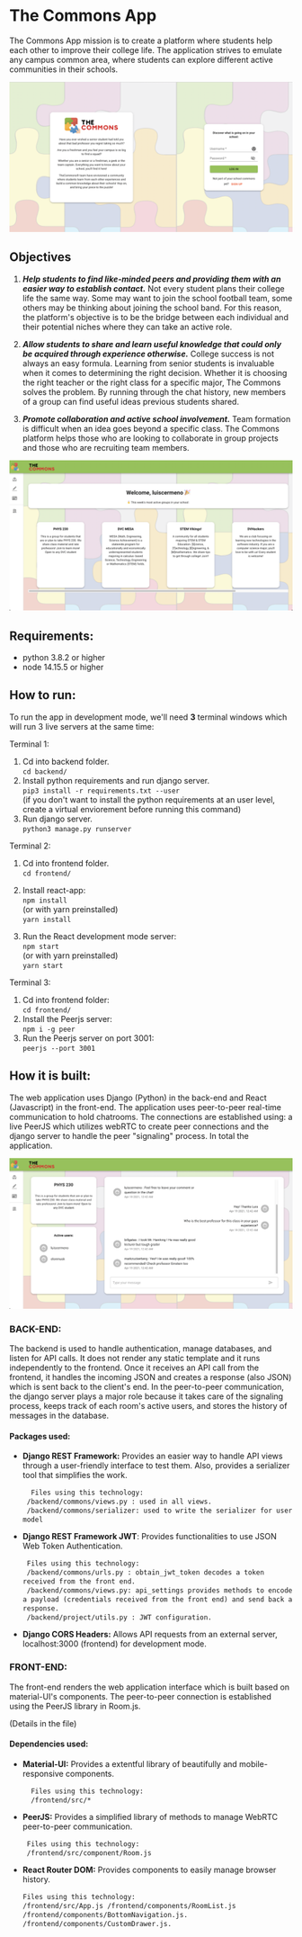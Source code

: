 # The Commons App

The Commons App mission is to create a platform where students help each other to improve their college life. The application strives to emulate any campus common area, where students can explore different active communities in their schools.

<img src="/ss/loginpage.png" title="loginpage">

## Objectives

1. ***Help students to find like-minded peers and providing them with an easier way to establish contact.*** Not every student plans their college life the same way. Some may want to join the school football team, some others may be thinking about joining the school band. For this reason, the platform's objective is to be the bridge between each individual and their potential niches where they can take an active role.

2. ***Allow students to share and learn useful knowledge that could only be acquired through experience otherwise.*** College success is not always an easy formula. Learning from senior students is invaluable when it comes to determining the right decision. Whether it is choosing the right teacher or the right class for a specific major, The Commons solves the problem. By running through the chat history, new members of a group can find useful ideas previous students shared.

3. ***Promote collaboration and active school involvement.*** Team formation is difficult when an idea goes beyond a specific class. The Commons platform helps those who are looking to collaborate in group projects and those who are recruiting team members.

<img src="/ss/homepage.png" title="homepage">

## Requirements:
 - python 3.8.2 or higher
 - node 14.15.5 or higher

## How to run:
 
To run the app in development mode, we'll need **3** terminal windows
which will run 3 live servers at the same time: 

Terminal 1:
1. Cd into backend folder.  
	`cd backend/`
2. Install python requirements and run django server.    
	`pip3 install -r requirements.txt --user`   
	(if you don't want to install the python requirements at an
	 user level, create a virtual enviorement before running this command)
3. Run django server.   
	`python3 manage.py runserver`

Terminal 2:
1. Cd into frontend folder.  
	`cd frontend/`
2. Install react-app:  
	`npm install`  
	(or with yarn preinstalled)  
	`yarn install`  

3. Run the React development mode server:  
	`npm start`  
	(or with yarn preinstalled)  
	`yarn start`  
	
Terminal 3:
1. Cd into frontend folder:  
	`cd frontend/`
2. Install the Peerjs server:  
	`npm i -g peer`  
3. Run the Peerjs server on port 3001:  
	`peerjs --port 3001`
	
## How it is built:

The web application uses Django (Python) in the back-end and React (Javascript) in the front-end. The application uses
peer-to-peer real-time communication to hold chatrooms. The connections are established using: a live PeerJS which utilizes
webRTC to create peer connections and the django server to handle the peer "signaling" process. In total the application.

<img src="/ss/chatroom.png" title="chatroom">


### BACK-END:
The backend is used to handle authentication, manage databases, and listen for API calls. It does not render any static template and it runs independently to the frontend. Once it receives an API call from the frontend, it handles the incoming JSON and creates a response (also JSON) which is sent back to the client's end. In the peer-to-peer communication, the django server plays a major role because it takes care of the signaling process, keeps track of each room's active users, and stores the history of messages in the database.

#### Packages used:

 - **Django REST Framework:** Provides an easier way to handle API views through a user-friendly interface to test them. Also, provides a
   serializer tool that simplifies the work.
   
		 Files using this technology:   
		/backend/commons/views.py : used in all views.    
		/backend/commons/serializer: used to write the serializer for user model    
   
 - **Django REST Framework JWT**: Provides functionalities to use JSON Web
   Token Authentication.

		Files using this technology:   
		/backend/commons/urls.py : obtain_jwt_token decodes a token received from the front end. 
		/backend/commons/views.py: api_settings provides methods to encode a payload (credentials received from the front end) and send back a response.  
		/backend/project/utils.py : JWT configuration.  
	
 - **Django CORS Headers:**  Allows API requests from an external server, localhost:3000 (frontend) for development mode.

### FRONT-END:

The front-end renders the web application interface which is built based on material-UI's components. The peer-to-peer connection is established using the PeerJS library in Room.js.

(Details in the file)

#### Dependencies used:

 - **Material-UI:** Provides a extentful library of beautifully and mobile-responsive components.
  
		 Files using this technology:   
		 /frontend/src/*
   
  - **PeerJS:** Provides a simplified library of methods to manage WebRTC peer-to-peer communication.
   
		 Files using this technology:  
		 /frontend/src/component/Room.js
   
   - **React Router DOM:** Provides components to easily manage browser history. 
   
		 Files using this technology:  
		 /frontend/src/App.js /frontend/components/RoomList.js  
		 /frontend/components/BottomNavigation.js.   
		 /frontend/components/CustomDrawer.js.   
